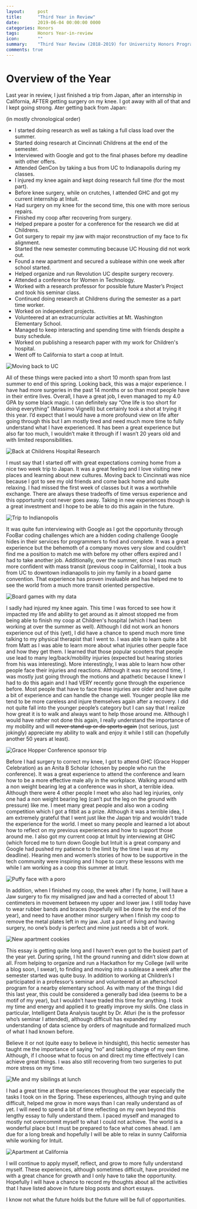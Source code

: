 ```yaml
---
layout:     post
title:      "Third Year in Review"
date:       2019-06-04 00:00:00 0000
categories: Honors
tags:       Honors Year-in-review
icon:       ""
summary: 	"Third Year Review (2018-2019) for University Honors Program"
comments: true
---
```


# Overview of the Year

Last year in review, I just finished a trip from Japan, after an internship in California, AFTER getting surgery on my knee. I got away with all of that and I kept going strong. Ater getting back from Japan:

(in mostly chronological order)

* I started doing research as well as taking a full class load over the summer.
* Started doing research at Cincinnati Childrens at the end of the semester.
* Interviewed with Google and got to the final phases before my deadline with other offers.
* Attended GenCon by taking a bus from UC to Indianapolis during my classes.
* I injured my knee again and kept doing research full time (for the most part).
* Before knee surgery, while on crutches, I attended GHC and got my current internship at Intuit.
* Had surgery on my knee for the second time, this one with more serious repairs.
* Finished my coop after recovering from surgery.
* Helped prepare a poster for a conference for the research we did at Childrens.
* Got surgery to repair my jaw with major reconstruction of my face to fix alignment.
* Started the new semester commuting because UC Housing did not work out.
* Found a new apartment and secured a sublease within one week after school started.
* Helped organize and run Revolution UC despite surgery recovery.
* Attended a conference for Women in Technology.
* Worked with a research professor for possible future Master’s Project and took his seminar class.
* Continued doing research at Childrens during the semester as a part time worker.
* Worked on independent projects.
* Volunteered at an extracurricular activities at Mt. Washington Elementary School.
* Managed to keep interacting and spending time with friends despite a busy schedule.
* Worked on publishing a research paper with my work for Children's hospital.
* Went off to California to start a coop at Intuit.

![Moving back to UC](/assets/projects/thirdyear-in-review/back-to-school.jpg)

All of these things were packed into a short 10 month span from last summer to end of this spring. Looking back, this was a major experience. I have had more surgeries in the past 14 months or so than most people have in their entire lives. Overall, I have a great job, I even managed to my 4.0 GPA by some black magic. I can definitely say “One life is too short for doing everything” (Massimo Vignelli) but certainly took a shot at trying it this year. I’d expect that I would have a more profound view on life after going through this but I am mostly tired and need much more time to fully understand what I have experienced. It has been a great experience but also far too much, I wouldn’t make it through if I wasn’t 20 years old and with limited responsibilities.

![Back at Childrens Hospital Research](/assets/projects/thirdyear-in-review/work-at-childrens.jpg)

I must say that I started off with great expectations coming home from a nice two week trip to Japan. It was a great feeling and I love visiting new places and learning about new cultures. Moving back to Cincinnati was nice because I got to see my old friends and come back home and quite relaxing. I had missed the first week of classes but it was a worthwhile exchange. There are always these tradeoffs of time versus experience and this opportunity cost never goes away. Taking in new experiences though is a great investment and I hope to be able to do this again in the future.

![Trip to Indianopolis](/assets/projects/thirdyear-in-review/trip-to-indianopolis.jpg)

It was quite fun interviewing with Google as I got the opportunity through FooBar coding challenges which are a hidden coding challenge Google hides in their services for programmers to find and complete. It was a great experience but the behemoth of a company moves very slow and couldn’t find me a position to match me with before my other offers expired and I had to take another job. Additionally, over the summer, since I was much more confident with mass transit (previous coop in California), I took a bus from UC to downtown indianapolis to join my family in a board game convention. That experience has proven invaluable and has helped me to see the world from a much more transit oriented perspective.

![Board games with my data](/assets/projects/thirdyear-in-review/board-game.jpg)

I sadly had injured my knee again. This time I was forced to see how it impacted my life and ability to get around as it almost stopped me from being able to finish my coop at Children's hospital (which I had been working at over the summer as well). Although I did not work an honors experience out of this (yet), I did have a chance to spend much more time talking to my physical therapist that I went to. I was able to learn quite a bit from Matt as I was able to learn more about what injuries other people face and how they get them. I learned that those popular scooters that people use lead to many leg/back/mobility injuries (expected but hearing stories from his was interesting). More interestingly, I was able to learn how other people face their injuries and reactions. Although it was my second time, I was mostly just going through the motions and apathetic because I knew I had to do this again and I had VERY recently gone through the experience before. Most people that have to face these injuries are older and have quite a bit of experience and can handle the change well. Younger people like me tend to be more careless and injure themselves again after a recovery. I did not quite fall into the younger people’s category but I can say that I realize how great it is to walk and always want to help those around me. Although I would have rather not done this again, I really understand the importance of my mobility and will ~~never stand up or do sports again~~ (not serious, just jokingly) appreciate my ability to walk and enjoy it while I still can (hopefully another 50 years at least).

![Grace Hopper Conference sponsor trip](/assets/projects/thirdyear-in-review/ghc-trip.jpg)

Before I had surgery to correct my knee, I got to attend GHC (Grace Hopper Celebration) as an Anita B Scholar (chosen by people who run the conference). It was a great experience to attend the conference and learn how to be a more effective male ally in the workplace. Walking around with a non weight bearing leg at a conference was in short, a terrible idea. Although there were 4 other people I meet who also had leg injuries, only one had a non weight bearing leg (can’t put the leg on the ground with pressure) like me. I meet many great people and also won a coding competition which I got a fitbit as a prize. Although it was a terrible idea, I am extremely grateful that I went just like the Japan trip and wouldn’t trade the experience for the world. I meet so many people and learned a lot about how to reflect on my previous experiences and how to support those around me. I also got my current coop at Intuit by interviewing at GHC (which forced me to turn down Google but Intuit is a great company and Google had pushed my patience to the limit by the time I was at my deadline). Hearing men and women’s stories of how to be supportive in the tech community were inspiring and I hope to carry these lessons with me while I am working as a coop this summer at Intuit.

![Puffy face with a poro](/assets/projects/thirdyear-in-review/puffy-face-and-poro.jpg)

In addition, when I finished my coop, the week after I fly home, I will have a Jaw surgery to fix my misaligned jaw and had a corrected of about 1.1 centimeters in movement between my upper and lower jaw. I still today have to wear rubber bands and braces (hopefully will be done by the end of the year), and need to have another minor surgery when I finish my coop to remove the metal plates left in my jaw. Just a part of living and having surgery, no one’s body is perfect and mine just needs a bit of work.

![New apartment cookies](/assets/projects/thirdyear-in-review/new-apartment-cooking.jpg)

This essay is getting quite long and I haven’t even got to the busiest part of the year yet. During spring, I hit the ground running and didn’t slow down at all. From helping to organize and run a Hackathon for my College (will write a blog soon, I swear), to finding and moving  into a sublease a week after the semester started was quite busy. In addition to working at Children’s I participated in a professor’s seminar and volunteered at an afterschool program for a nearby elementary school. As with many of the things I did this last year, this could be considered a generally bad idea (seems to be a motif of my year), but I wouldn’t have traded this time for anything. I took my time and energy and applied it to greatly improve my skills. One class in particular, Intelligent Data Analysis taught by Dr. Atluri (he is the professor who’s seminar I attended), although difficult has expanded my understanding of data science by orders of magnitude and formalized much of what I had known before. 

Believe it or not (quite easy to believe in hindsight), this hectic semester has taught me the importance of saying “no” and taking charge of my own time. Although, if I choose what to focus on and direct my time effectively I can achieve great things. I was also still recovering from two surgeries to put more stress on my time. 

![Me and my sibilings at lunch](/assets/projects/thirdyear-in-review/me-and-sibilings-before-cali.jpg)

I had a great time at these experiences throughout the year especially the tasks I took on in the Spring. These experiences, although trying and quite difficult, helped me grow in more ways than I can really understand as of yet. I will need to spend a bit of time reflecting on my own beyond this lengthy essay to fully understand them. I paced myself and managed to mostly not overcommit myself to what I could not achieve. The world is a wonderful place but I must be prepared to face what comes ahead. I am due for a long break and hopefully I will be able to relax in sunny California while working for Intuit.

![Apartment at California](/assets/projects/thirdyear-in-review/cali-apartment.jpg)

I will continue to apply myself, reflect, and grow to more fully understand myself. These experiences, although sometimes difficult, have provided me with a great chance for growth and I only have to take the opportunity. Hopefully I will have a chance to record my thoughts about all the activities that I have listed above in future blog posts and short essays. 

I know not what the future holds but the future will be full of opportunities. 


